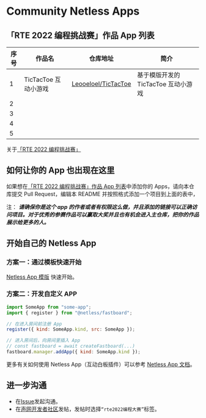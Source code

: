 # Community Netless Apps

## 「RTE 2022 编程挑战赛」作品 App 列表

序号 | 作品名 | 仓库地址 | 简介 
---|---|---|---
1 | TicTacToe 互动小游戏 | [Leooeloel/TicTacToe](https://github.com/Leooeloel/TicTacToe/tree/react) | 基于模版开发的 TicTacToe 互动小游戏 |
2||||
3||||
4||||
5||||

关于[「RTE 2022 编程挑战赛」]()

## 如何让你的 App 也出现在这里
如果想在[「RTE 2022 编程挑战赛」作品 App 列表](#rte-2022-编程挑战赛作品-app-列表)中添加你的 Apps，请向本仓库提交 Pull Request，编辑本 README 并按照格式添加一个项目到上面的表中，

注： ***请确保你是这个 app 的作者或者有权限这么做，并且添加的链接可以正确访问项目。对于优秀的参赛作品可以赢取大奖并且也有机会进入主仓库，把你的作品展示给更多的人。***

## 开始自己的 Netless App

### 方案一：通过模板快速开始

[Netless App 模版](https://github.com/netless-io/community-app-template) 快速开始。

### 方案二：开发自定义 APP

```js
import SomeApp from "some-app";
import { register } from "@netless/fastboard";

// 在进入房间前注册 App
register({ kind: SomeApp.kind, src: SomeApp });

// 进入房间后，向房间里插入 App
// const fastboard = await createFastboard(...)
fastboard.manager.addApp({ kind: SomeApp.kind });
```

更多有关如何使用 Netless App（互动白板插件）可以参考 [Netless App 文档](https://github.com/netless-io/window-manager/blob/master/docs/develop-app.md)。


## 进一步沟通
- 在[Issue](https://github.com/netless-io/community-apps/issues)发起沟通。
- 在[声网开发者社区](https://rtcdeveloper.agora.io/c/ask/128)发帖，发帖时选择`“rte2022编程大赛”`标签。

